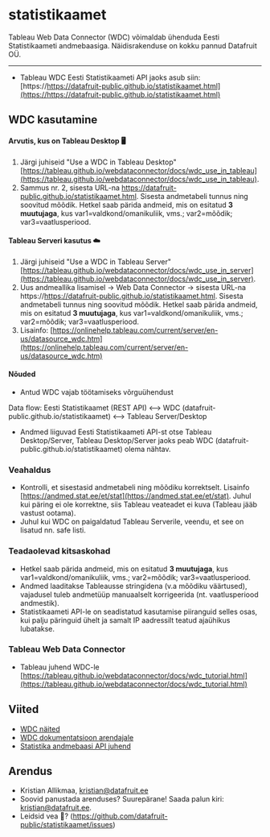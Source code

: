 # statistikaamet

Tableau Web Data Connector (WDC) võimaldab ühenduda Eesti Statistikaameti andmebaasiga. Näidisrakenduse on kokku pannud Datafruit OÜ.

---
* Tableau WDC Eesti Statistikaameti API jaoks asub siin: [https://https://datafruit-public.github.io/statistikaamet.html](https://https://datafruit-public.github.io/statistikaamet.html)

## WDC kasutamine

#### Arvutis, kus on Tableau Desktop :desktop_computer:
1. Järgi juhiseid "Use a WDC in Tableau Desktop" [https://tableau.github.io/webdataconnector/docs/wdc_use_in_tableau](https://tableau.github.io/webdataconnector/docs/wdc_use_in_tableau).
2. Sammus nr. 2, sisesta URL-na https://datafruit-public.github.io/statistikaamet.html. Sisesta andmetabeli tunnus ning soovitud mõõdik. Hetkel saab pärida andmeid, mis on esitatud **3 muutujaga**, kus var1=valdkond/omanikuliik, vms.; var2=mõõdik; var3=vaatlusperiood.

#### Tableau Serveri kasutus :cloud:
1. Järgi juhiseid "Use a WDC in Tableau Server" [https://tableau.github.io/webdataconnector/docs/wdc_use_in_server](https://tableau.github.io/webdataconnector/docs/wdc_use_in_server).
2. Uus andmeallika lisamisel -> Web Data Connector -> sisesta URL-na https://https://datafruit-public.github.io/statistikaamet.html. Sisesta andmetabeli tunnus ning soovitud mõõdik. Hetkel saab pärida andmeid, mis on esitatud **3 muutujaga**, kus var1=valdkond/omanikuliik, vms.; var2=mõõdik; var3=vaatlusperiood.
3. Lisainfo: [https://onlinehelp.tableau.com/current/server/en-us/datasource_wdc.htm](https://onlinehelp.tableau.com/current/server/en-us/datasource_wdc.htm)

#### Nõuded
* Antud WDC vajab töötamiseks võrguühendust

Data flow:  Eesti Statistikaamet (REST API) <--> WDC (datafruit-public.github.io/statistikaamet) <--> Tableau Server/Desktop
* Andmed liiguvad Eesti Statistikaameti API-st otse Tableau Desktop/Server, Tableau Desktop/Server jaoks peab WDC (datafruit-public.github.io/statistikaamet) olema nähtav. 

### Veahaldus
* Kontrolli, et sisestasid andmetabeli ning mõõdiku korrektselt. Lisainfo [https://andmed.stat.ee/et/stat](https://andmed.stat.ee/et/stat). Juhul kui päring ei ole korrektne, siis Tableau veateadet ei kuva (Tableau jääb vastust ootama).
* Juhul kui WDC on paigaldatud Tableau Serverile, veendu, et see on lisatud nn. safe listi.

###  Teadaolevad kitsaskohad
* Hetkel saab pärida andmeid, mis on esitatud **3 muutujaga**, kus var1=valdkond/omanikuliik, vms.; var2=mõõdik; var3=vaatlusperiood.
* Andmed laaditakse Tableausse stringidena (v.a mõõdiku väärtused), vajadusel tuleb andmetüüp manuaalselt korrigeerida (nt. vaatlusperiood andmestik).
* Statistikaameti API-le on seadistatud kasutamise piiranguid selles osas, kui palju päringuid ühelt ja samalt IP aadressilt teatud ajaühikus lubatakse.

### Tableau Web Data Connector
* Tableau juhend WDC-le [https://tableau.github.io/webdataconnector/docs/wdc_tutorial.html](https://tableau.github.io/webdataconnector/docs/wdc_tutorial.html)

## Viited
* [WDC näited](https://onlinehelp.tableau.com/current/pro/desktop/en-us/examples_web_data_connector.html )
* [WDC dokumentatsioon arendajale](http://tableau.github.io/webdataconnector/docs/)
* [Statistika andmebaasi API juhend](https://andmed.stat.ee/abi/API-juhend.pdf)

## Arendus
* Kristian Allikmaa, kristian@datafruit.ee
* Soovid panustada arenduses? Suurepärane! Saada palun kiri: kristian@datafruit.ee.
* Leidsid vea :bug:? (https://github.com/datafruit-public/statistikaamet/issues)
